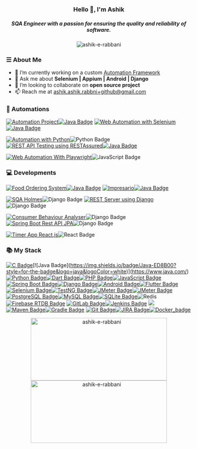 <h3 align="center">Hello 👋, I'm Ashik</h3>
<h5 align="center">SQA Engineer with a passion for ensuring the quality and reliability of software.</h5>

<p align="center"> <img src="https://komarev.com/ghpvc/?username=ashik-e-rabbani&label=Profile%20views&color=0e75b6&style=flat" alt="ashik-e-rabbani" /> </p>


### ☰ About Me
- 🔭 I’m currently working on a custom [Automation Framework](https://github.com/ashik-e-rabbani/Web-automation-with-selenium)
- 💬 Ask me about **Selenium | Appium | Android | Django**
- 👯 I’m looking to collaborate on **open source project**
- 📫 Reach me at [ashik.ashik.rabbni+github@gmail.com](mailto:ashik.ashik.rabbni+github@gmail.com)

### 👾 Automations
[![Automation Project](https://img.shields.io/badge/Mobile_App_Automation_using_Appium-2D2D2D?style=for-the-badge&logo=android&logoColor=white)](https://github.com/ashik-e-rabbani/App-automation-POM-java)[![Java Badge](https://img.shields.io/badge/Java-ED8B00?style=for-the-badge&logo=java&logoColor=white)](https://www.java.com/)
[![Web Automation with Selenium](https://img.shields.io/badge/Web_Automation_with_Selenium-2D2D2D?style=for-the-badge&logo=selenium&logoColor=white)](https://github.com/ashik-e-rabbani/Web-automation-with-selenium)[![Java Badge](https://img.shields.io/badge/Java-ED8B00?style=for-the-badge&logo=java&logoColor=white)](https://www.java.com/)

[![Automation with Python](https://img.shields.io/badge/WEB_/_APP_/_API_Automation-2D2D2D?style=for-the-badge&logo=python&logoColor=white)](https://github.com/ashik-e-rabbani/AutomationWithPython)![Python Badge](https://img.shields.io/badge/Python-3406AB?style=for-the-badge&logo=python&logoColor=white)
[![REST API Testing using RESTAssured](https://img.shields.io/badge/API_Automation_using_RESTAssured-2D2D2D?style=for-the-badge&logo=pihole&logoColor=white)](https://github.com/ashik-e-rabbani/REST-API-testing-using-RESTAssured)[![Java Badge](https://img.shields.io/badge/Java-ED8B00?style=for-the-badge&logo=java&logoColor=white)](https://www.java.com/)

[![Web Automation With Playwright](https://img.shields.io/badge/Web_Automation_With_Playwright-2D2D2D?style=for-the-badge&logo=playwright&logoColor=white)](https://github.com/ashik-e-rabbani/WebAutomationWithPlaywright)![JavaScript Badge](https://img.shields.io/badge/JavaScript-F7DF1E?style=for-the-badge&logo=javascript&logoColor=black)


### 💻 Developments
[![Food Ordering System](https://img.shields.io/badge/Food_Ordering_System-2D2D2D?style=for-the-badge&logo=android&logoColor=white)](https://github.com/ashik-e-rabbani/food-ordering-system)[![Java Badge](https://img.shields.io/badge/Java-ED8B00?style=for-the-badge&logo=java&logoColor=white)](https://www.java.com/)
[![Impresario](https://img.shields.io/badge/Impresario-2D2D2D?style=for-the-badge&logo=android&logoColor=white)](https://github.com/ashik-e-rabbani/Impresario)[![Java Badge](https://img.shields.io/badge/Java-ED8B00?style=for-the-badge&logo=java&logoColor=white)](https://www.java.com/)

[![SQA Holmes](https://img.shields.io/badge/SQA_Holmes-2D2D2D?style=for-the-badge&logo=python&logoColor=white)](https://github.com/ashik-e-rabbani/sqa-holmes)![Django Badge](https://img.shields.io/badge/Django-309AB?style=for-the-badge&logo=django&logoColor=white)
[![REST Server using Django](https://img.shields.io/badge/REST_Server_Django-2D2D2D?style=for-the-badge&logo=python&logoColor=white)](https://github.com/ashik-e-rabbani/restserver-Django)![Django Badge](https://img.shields.io/badge/Django-309AB?style=for-the-badge&logo=django&logoColor=white)

[![Consumer Behaviour Analyser](https://img.shields.io/badge/Consumer_Behaviour_Analyser-2D2D2D?style=for-the-badge&logo=django&logoColor=white)](https://github.com/ashik-e-rabbani/Consumer-Behaviour-Analyser)![Django Badge](https://img.shields.io/badge/Django-309AB?style=for-the-badge&logo=django&logoColor=white)
[![Spring Boot Rest API JPA](https://img.shields.io/badge/Rest_API_JPA-2D2D2D?style=for-the-badge&logo=java&logoColor=white)](https://github.com/ashik-e-rabbani/Spring-Boot-Rest-Api-JPA)![Django Badge](https://img.shields.io/badge/Spring_boot-3AB?style=for-the-badge&logo=spring&logoColor=white)

[![Timer App React.js](https://img.shields.io/badge/Timer_App-2D2D2D?style=for-the-badge&logo=&logoColor=white)](https://github.com/ashik-e-rabbani/timerApp-React.js)![React Badge](https://img.shields.io/badge/React_JS-3494C?style=for-the-badge&logo=react&logoColor=white)

### 📚 My Stack

[![C Badge](https://img.shields.io/badge/-00599C?style=for-the-badge&logo=c&logoColor=white)](https://en.wikipedia.org/wiki/C_(programming_language))[![Java Badge](https://img.shields.io/badge/Java-ED8B00?style=for-the-badge&logo=java&logoColor=white)](https://www.java.com/)[![Python Badge](https://img.shields.io/badge/Python-3776AB?style=for-the-badge&logo=python&logoColor=white)](https://www.python.org/)[![Dart Badge](https://img.shields.io/badge/Dart-0175C2?style=for-the-badge&logo=dart&logoColor=white)](https://dart.dev/)[![PHP Badge](https://img.shields.io/badge/PHP-777BB4?style=for-the-badge&logo=php&logoColor=white)](https://www.php.net/)[![JavaScript Badge](https://img.shields.io/badge/JavaScript-F7DF1E?style=for-the-badge&logo=javascript&logoColor=black)](https://developer.mozilla.org/en-US/docs/Web/JavaScript)
[![Spring Boot Badge](https://img.shields.io/badge/Spring_Boot-6DB33F?style=for-the-badge&logo=spring&logoColor=white)](https://spring.io/projects/spring-boot)[![Django Badge](https://img.shields.io/badge/Django-092E20?style=for-the-badge&logo=django&logoColor=white)](https://www.djangoproject.com/)[![Android Badge](https://img.shields.io/badge/Android-3DDC84?style=for-the-badge&logo=android&logoColor=white)](https://developer.android.com/)[![Flutter Badge](https://img.shields.io/badge/Flutter-02569B?style=for-the-badge&logo=flutter&logoColor=white)](https://flutter.dev/)
[![Selenium Badge](https://img.shields.io/badge/Selenium-43B02A?style=for-the-badge&logo=selenium&logoColor=white)](https://www.selenium.dev/)[![TestNG Badge](https://img.shields.io/badge/TestNG-007ACC?style=for-the-badge&logo=testng&logoColor=white)](https://testng.org/)[![JMeter Badge](https://img.shields.io/badge/JMeter-D22128?style=for-the-badge&logo=apache-jmeter&logoColor=white)](https://jmeter.apache.org)[![JMeter Badge](https://img.shields.io/badge/Postman-FF6C37?style=for-the-badge&logo=Postman&logoColor=white)](https://jmeter.apache.org/)
[![PostgreSQL Badge](https://img.shields.io/badge/PostgreSQL-4169E1?style=for-the-badge&logo=postgresql&logoColor=white)](https://www.postgresql.org/)[![MySQL Badge](https://img.shields.io/badge/MySQL-4479A1?style=for-the-badge&logo=mysql&logoColor=white)](https://www.mysql.com/)[![SQLite Badge](https://img.shields.io/badge/SQLite-003B57?style=for-the-badge&logo=sqlite&logoColor=white)](https://www.sqlite.org/)![Redis](https://img.shields.io/badge/redis-CC0000.svg?&style=for-the-badge&logo=redis&logoColor=white)[![Firebase RTDB Badge](https://img.shields.io/badge/Firebase_RTD-FFCA28?style=for-the-badge&logo=firebase&logoColor=black)](https://firebase.google.com/docs/database)
[![GitLab Badge](https://img.shields.io/badge/GitLab-FCA121?style=for-the-badge&logo=gitlab&logoColor=black)](https://about.gitlab.com/)[![Jenkins Badge](https://img.shields.io/badge/Jenkins-D24939?style=for-the-badge&logo=jenkins&logoColor=white)](https://www.jenkins.io/) <img src="https://img.shields.io/badge/Build Tools-424242?style=for-the-badge&logoColor=FFFFFF">[![Maven Badge](https://img.shields.io/badge/Maven-C71A36?style=for-the-badge&logo=apache-maven&logoColor=white)](https://maven.apache.org/)[![Gradle Badge](https://img.shields.io/badge/Gradle-02303A?style=for-the-badge&logo=gradle&logoColor=white)](https://gradle.org/)
[![Git Badge](https://img.shields.io/badge/Git-F05032?style=for-the-badge&logo=git&logoColor=white)](https://git-scm.com/)[![JIRA Badge](https://img.shields.io/badge/JIRA-0052CC?style=for-the-badge&logo=jira&logoColor=white)](https://www.atlassian.com/software/jira)[![Docker_badge](https://img.shields.io/badge/Docker-2CA5E0?style=for-the-badge&logo=docker&logoColor=white)](https://www.atlassian.com/software/jira)

</p>

<p align="center">
  <img src="https://github-readme-stats.vercel.app/api?username=ashik-e-rabbani&show_icons=true&locale=en" alt="ashik-e-rabbani" width="370" height="170"/>
  <img src="https://github-readme-streak-stats.herokuapp.com/?user=ashik-e-rabbani" alt="ashik-e-rabbani" width="370" height="170"/>
</p>